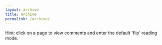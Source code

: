 ```yaml
---
layout: archive
title: Archive
permalink: /archive/
---
```


Hint: click on a page to view comments and enter the default 'flip' reading mode.
